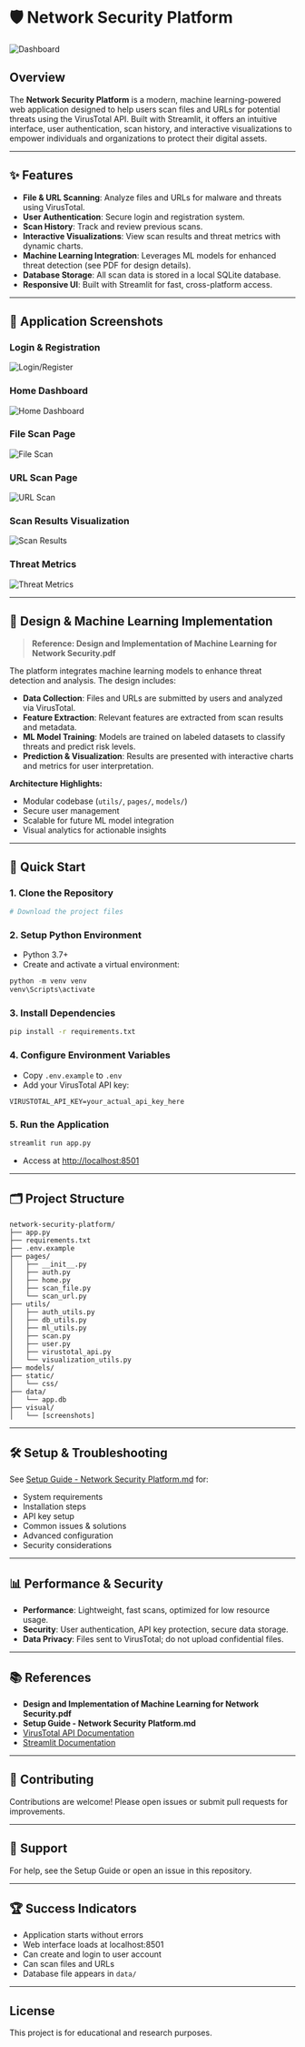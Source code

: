 # 🛡️ Network Security Platform

![Dashboard](visual/scrnli_SjwH75YCsiVA0i.png)

## Overview

The **Network Security Platform** is a modern, machine learning-powered web application designed to help users scan files and URLs for potential threats using the VirusTotal API. Built with Streamlit, it offers an intuitive interface, user authentication, scan history, and interactive visualizations to empower individuals and organizations to protect their digital assets.

---

## ✨ Features

- **File & URL Scanning**: Analyze files and URLs for malware and threats using VirusTotal.
- **User Authentication**: Secure login and registration system.
- **Scan History**: Track and review previous scans.
- **Interactive Visualizations**: View scan results and threat metrics with dynamic charts.
- **Machine Learning Integration**: Leverages ML models for enhanced threat detection (see PDF for design details).
- **Database Storage**: All scan data is stored in a local SQLite database.
- **Responsive UI**: Built with Streamlit for fast, cross-platform access.

---

## 📸 Application Screenshots

### Login & Registration
![Login/Register](visual/scrnli_ri07DQF6VJ6Fil.png)

### Home Dashboard
![Home Dashboard](visual/scrnli_g5tC23TY8j2h18.png)

### File Scan Page
![File Scan](visual/scrnli_7JDyK6iPRj2Gln.png)

### URL Scan Page
![URL Scan](visual/scrnli_9hlGrahz1j5gkc.png)

### Scan Results Visualization
![Scan Results](visual/scrnli_xe40w06Quj3si6.png)

### Threat Metrics
![Threat Metrics](visual/scrnli_uLc1dI35Tj1eBa.png)

---

## 🧠 Design & Machine Learning Implementation

> **Reference: Design and Implementation of Machine Learning for Network Security.pdf**

The platform integrates machine learning models to enhance threat detection and analysis. The design includes:

- **Data Collection**: Files and URLs are submitted by users and analyzed via VirusTotal.
- **Feature Extraction**: Relevant features are extracted from scan results and metadata.
- **ML Model Training**: Models are trained on labeled datasets to classify threats and predict risk levels.
- **Prediction & Visualization**: Results are presented with interactive charts and metrics for user interpretation.

**Architecture Highlights:**
- Modular codebase (`utils/`, `pages/`, `models/`)
- Secure user management
- Scalable for future ML model integration
- Visual analytics for actionable insights

---

## 🚀 Quick Start

### 1. **Clone the Repository**
```bash
# Download the project files
```

### 2. **Setup Python Environment**
- Python 3.7+
- Create and activate a virtual environment:

```powershell
python -m venv venv
venv\Scripts\activate
```

### 3. **Install Dependencies**
```bash
pip install -r requirements.txt
```

### 4. **Configure Environment Variables**
- Copy `.env.example` to `.env`
- Add your VirusTotal API key:

```env
VIRUSTOTAL_API_KEY=your_actual_api_key_here
```

### 5. **Run the Application**
```bash
streamlit run app.py
```

- Access at [http://localhost:8501](http://localhost:8501)

---

## 🗂️ Project Structure

```
network-security-platform/
├── app.py
├── requirements.txt
├── .env.example
├── pages/
│   ├── __init__.py
│   ├── auth.py
│   ├── home.py
│   ├── scan_file.py
│   └── scan_url.py
├── utils/
│   ├── auth_utils.py
│   ├── db_utils.py
│   ├── ml_utils.py
│   ├── scan.py
│   ├── user.py
│   ├── virustotal_api.py
│   └── visualization_utils.py
├── models/
├── static/
│   └── css/
├── data/
│   └── app.db
├── visual/
│   └── [screenshots]
```

---

## 🛠️ Setup & Troubleshooting

See [Setup Guide - Network Security Platform.md](Setup%20Guide%20-%20Network%20Security%20Platform.md) for:
- System requirements
- Installation steps
- API key setup
- Common issues & solutions
- Advanced configuration
- Security considerations

---

## 📊 Performance & Security

- **Performance**: Lightweight, fast scans, optimized for low resource usage.
- **Security**: User authentication, API key protection, secure data storage.
- **Data Privacy**: Files sent to VirusTotal; do not upload confidential files.

---

## 📚 References

- **Design and Implementation of Machine Learning for Network Security.pdf**
- **Setup Guide - Network Security Platform.md**
- [VirusTotal API Documentation](https://developers.virustotal.com/reference)
- [Streamlit Documentation](https://docs.streamlit.io/)

---

## 🤝 Contributing

Contributions are welcome! Please open issues or submit pull requests for improvements.

---

## 📧 Support

For help, see the Setup Guide or open an issue in this repository.

---

## 🏆 Success Indicators
- Application starts without errors
- Web interface loads at localhost:8501
- Can create and login to user account
- Can scan files and URLs
- Database file appears in `data/`

---

## License

This project is for educational and research purposes.
